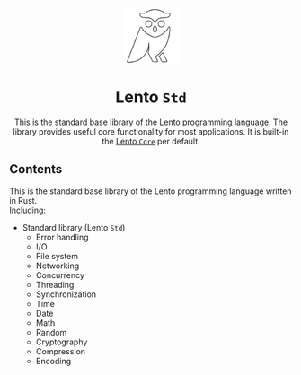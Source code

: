 <div align=center>
    <br>
    <img src="../../assets/logo_white.png" height=100px/>
    <h1>Lento <code>Std</code></h1>
    <p>
		<!-- portable to different platforms, interoperable languages, environments, etc. -->
		This is the standard base library of the Lento programming language.
		The library provides useful core functionality for most applications.
		It is built-in the <a href="https://github.com/lento-lang/Lento-Core" target="_blank">Lento <code>Core</code></a> per default.
	</p>
</div>

## Contents
This is the standard base library of the Lento programming language written in Rust. \
Including:
- Standard library (Lento `Std`)
	- Error handling
	- I/O
	- File system
	- Networking
	- Concurrency
	- Threading
	- Synchronization
	- Time
	- Date
	- Math
	- Random
	- Cryptography
	- Compression
	- Encoding
